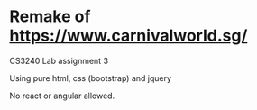 # Remake of https://www.carnivalworld.sg/

CS3240 Lab assignment 3

Using pure html, css (bootstrap) and jquery

No react or angular allowed.
